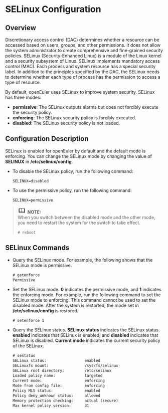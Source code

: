 # SELinux Configuration

## Overview

Discretionary access control \(DAC\) determines whether a resource can be accessed based on users, groups, and other permissions. It does not allow the system administrator to create comprehensive and fine-grained security policies. SELinux \(Security-Enhanced Linux\) is a module of the Linux kernel and a security subsystem of Linux. SELinux implements mandatory access control \(MAC\). Each process and system resource has a special security label. In addition to the principles specified by the DAC, the SELinux needs to determine whether each type of process has the permission to access a type of resource.

By default, openEuler uses SELinux to improve system security. SELinux has three modes:

-   **permissive**: The SELinux outputs alarms but does not forcibly execute the security policy.
-   **enforcing**: The SELinux security policy is forcibly executed.
-   **disabled**: The SELinux security policy is not loaded.

## Configuration Description

SELinux is enabled for openEuler by default and the default mode is enforcing. You can change the SELinux mode by changing the value of  **SELINUX**  in  **/etc/selinux/config**.

-   To disable the SELinux policy, run the following command:

    ```
    SELINUX=disabled
    ```

-   To use the permissive policy, run the following command:

    ```
    SELINUX=permissive
    ```


>![](./public_sys-resources/icon-note.gif) **NOTE:**   
>When you switch between the disabled mode and the other mode, you need to restart the system for the switch to take effect.  
>```  
># reboot  
>```  

## SELinux Commands

-   Query the SELinux mode. For example, the following shows that the SELinux mode is permissive.

    ```
    # getenforce
    Permissive
    ```

-   Set the SELinux mode.  **0**  indicates the permissive mode, and  **1**  indicates the enforcing mode. For example, run the following command to set the SELinux mode to enforcing. This command cannot be used to set the disabled mode. After the system is restarted, the mode set in  **/etc/selinux/config**  is restored.

    ```
    # setenforce 1
    ```

-   Query the SELinux status.  **SELinux status**  indicates the SELinux status.  **enabled**  indicates that SELinux is enabled, and  **disabled**  indicates that SELinux is disabled.  **Current mode**  indicates the current security policy of the SELinux.

    ```
    # sestatus
    SELinux status:                 enabled
    SELinuxfs mount:                /sys/fs/selinux
    SELinux root directory:         /etc/selinux
    Loaded policy name:             targeted
    Current mode:                   enforcing
    Mode from config file:          enforcing
    Policy MLS status:              enabled
    Policy deny_unknown status:     allowed
    Memory protection checking:     actual (secure)
    Max kernel policy version:      31
    ```


